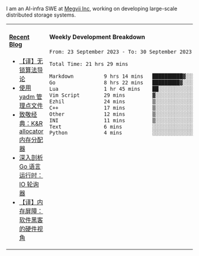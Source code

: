 I am an AI-infra SWE at [Megvii Inc](https://en.megvii.com/), working on developing large-scale distributed storage systems.

<table width="960px">
<tr>
<td valign="top" width="50%">

#### <a href="https://www.kongjun18.me" target="_blank">Recent Blog</a>

<!-- BLOG-POST-LIST:START -->
- [【译】无锁算法导论](https://kongjun18.github.io/posts/2023/07/14/)
- [使用 yadm 管理点文件](https://kongjun18.github.io/posts/2023/04/07/)
- [致敬经典：K&amp;R allocator 内存分配器](https://kongjun18.github.io/posts/2022/12/12/)
- [深入剖析 Go 语言运行时：IO 轮询器](https://kongjun18.github.io/posts/2022/11/21/)
- [【译】内存屏障：软件黑客的硬件视角](https://kongjun18.github.io/posts/2022/11/03/)
<!-- BLOG-POST-LIST:END -->

</td>
<td valign="top" width="50%">

#### Weekly Development Breakdown

<!--START_SECTION:waka-->

```txt
From: 23 September 2023 - To: 30 September 2023

Total Time: 21 hrs 29 mins

Markdown          9 hrs 14 mins   ██████████▓░░░░░░░░░░░░░░   42.98 %
Go                8 hrs 22 mins   █████████▓░░░░░░░░░░░░░░░   39.01 %
Lua               1 hr 45 mins    ██░░░░░░░░░░░░░░░░░░░░░░░   08.18 %
Vim Script        29 mins         ▓░░░░░░░░░░░░░░░░░░░░░░░░   02.31 %
Ezhil             24 mins         ▒░░░░░░░░░░░░░░░░░░░░░░░░   01.90 %
C++               17 mins         ▒░░░░░░░░░░░░░░░░░░░░░░░░   01.37 %
Other             12 mins         ▒░░░░░░░░░░░░░░░░░░░░░░░░   00.98 %
INI               11 mins         ▒░░░░░░░░░░░░░░░░░░░░░░░░   00.91 %
Text              6 mins          ░░░░░░░░░░░░░░░░░░░░░░░░░   00.52 %
Python            4 mins          ░░░░░░░░░░░░░░░░░░░░░░░░░   00.36 %
```

<!--END_SECTION:waka-->
</td>
</tr>

</table>
